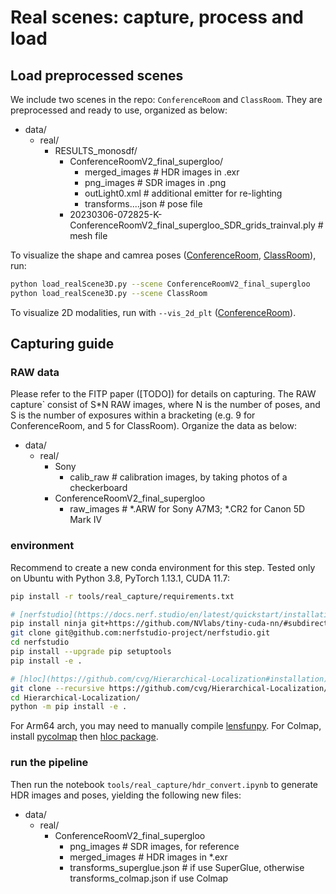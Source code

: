 # Real scenes: capture, process and load

## Load preprocessed scenes

We include two scenes in the repo: `ConferenceRoom` and `ClassRoom`. They are preprocessed and ready to use, organized as below:

- data/
  - real/
    - RESULTS_monosdf/
      - ConferenceRoomV2_final_supergloo/
        - merged_images # HDR images in .exr
        - png_images # SDR images in .png
        - outLight0.xml # additional emitter for re-lighting
        - transforms....json # pose file
      - 20230306-072825-K-ConferenceRoomV2_final_supergloo_SDR_grids_trainval.ply # mesh file

To visualize the shape and camrea poses ([ConferenceRoom](https://i.imgur.com/Nf0J7ia.png), [ClassRoom](https://i.imgur.com/TaiSxoP.png)), run:

``` bash
python load_realScene3D.py --scene ConferenceRoomV2_final_supergloo
python load_realScene3D.py --scene ClassRoom
```

To visualize 2D modalities, run with `--vis_2d_plt` ([ConferenceRoom](https://i.imgur.com/gi4gTdd.png)).

## Capturing guide

### RAW data
Please refer to the FITP paper ([TODO]) for details on capturing. The RAW capture` consist of S*N RAW images, where N is the number of poses, and S is the number of exposures within a bracketing (e.g. 9 for ConferenceRoom, and 5 for ClassRoom). Organize the data as below:

- data/
  - real/
    - Sony
      - calib_raw # calibration images, by taking photos of a checkerboard
    - ConferenceRoomV2_final_supergloo
      - raw_images # *.ARW for Sony A7M3; *.CR2 for Canon 5D Mark IV

### environment
Recommend to create a new conda environment for this step. Tested only on Ubuntu with Python 3.8, PyTorch 1.13.1, CUDA 11.7:
  
``` bash
pip install -r tools/real_capture/requirements.txt

# [nerfstudio](https://docs.nerf.studio/en/latest/quickstart/installation.html)
pip install ninja git+https://github.com/NVlabs/tiny-cuda-nn/#subdirectory=bindings/torch
git clone git@github.com:nerfstudio-project/nerfstudio.git
cd nerfstudio
pip install --upgrade pip setuptools
pip install -e .

# [hloc](https://github.com/cvg/Hierarchical-Localization#installation)
git clone --recursive https://github.com/cvg/Hierarchical-Localization/
cd Hierarchical-Localization/
python -m pip install -e .
```

For Arm64 arch, you may need to manually compile [lensfunpy](https://github.com/letmaik/lensfunpy#installation-from-source-on-linuxmacos). For Colmap, install [pycolmap](https://github.com/colmap/pycolmap#getting-started) then [hloc package](https://github.com/cvg/Hierarchical-Localization#installation).

### run the pipeline
Then run the notebook `tools/real_capture/hdr_convert.ipynb` to generate HDR images and poses, yielding the following new files:

- data/
  - real/
    - ConferenceRoomV2_final_supergloo
      - png_images # SDR images, for reference
      - merged_images # HDR images in *.exr
      - transforms_superglue.json # if use SuperGlue, otherwise transforms_colmap.json if use Colmap